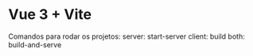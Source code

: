 # Vue 3 + Vite

Comandos para rodar os projetos:
server: start-server
client: build
both: build-and-serve
